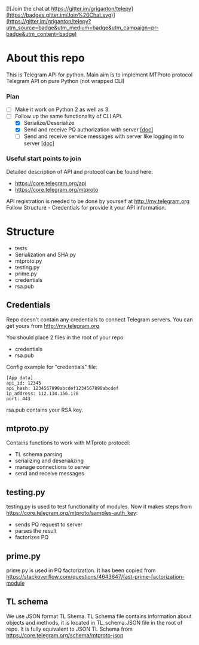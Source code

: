 [![Join the chat at https://gitter.im/griganton/telepy](https://badges.gitter.im/Join%20Chat.svg)](https://gitter.im/griganton/telepy?utm_source=badge&utm_medium=badge&utm_campaign=pr-badge&utm_content=badge)

# About this repo
This is Telegram API for python. 
Main aim is to implement MTProto protocol Telegram API on pure Python (not wrapped CLI)

### Plan
- [ ] Make it work on Python 2 as well as 3.
- [ ] Follow up the same functionality of CLI API.
  - [x] Serialize/Deserialize
  - [x] Send and receive PQ authorization with server  [[doc]](https://core.telegram.org/mtproto/samples-auth_key)
  - [ ] Send and receive service messages with server like logging in to server [[doc]](https://core.telegram.org/mtproto/service_messages)

### Useful start points to join
Detailed description of API and protocol can be found here:
* https://core.telegram.org/api
* https://core.telegram.org/mtproto

API registration is needed to be done by yourself at http://my.telegram.org
Follow Structure - Credentials for provide it your API information.

# Structure

- tests 
 - Serialization and SHA.py
- mtproto.py 
- testing.py
- prime.py
- credentials
- rsa.pub

## Credentials
Repo doesn't contain any credentials to connect Telegram servers.
You can get yours from http://my.telegram.org

You should place 2 files in the root of your repo:
- credentials
- rsa.pub

Config example for "credentials" file:

```
[App data]
api_id: 12345
api_hash: 1234567890abcdef1234567890abcdef
ip_address: 112.134.156.178
port: 443
```
rsa.pub contains your RSA key.

## mtproto.py

Contains functions to work with MTproto protocol:
- TL schema parsing
- serializing and deserializing
- manage connections to server
- send and receive messages

## testing.py

testing.py is used to test functionality of modules.
Now it makes steps from https://core.telegram.org/mtproto/samples-auth_key:
- sends PQ request to server
- parses the result
- factorizes PQ

## prime.py
prime.py is used in PQ factorization. It has been copied from https://stackoverflow.com/questions/4643647/fast-prime-factorization-module

## TL schema
We use JSON format TL Shema. TL Schema file contains information about objects and methods, it is located in TL_schema.JSON file in the root of repo. It is fully equivalent to JSON TL Schema from
https://core.telegram.org/schema/mtproto-json
